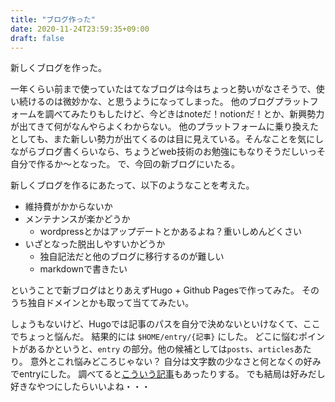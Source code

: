 ```yaml
---
title: "ブログ作った"
date: 2020-11-24T23:59:35+09:00
draft: false
---
```


新しくブログを作った。

一年くらい前まで使っていたはてなブログは今はちょっと勢いがなさそうで、使い続けるのは微妙かな、と思うようになってしまった。
他のブログプラットフォームを調べてみたりもしたけど、今どきはnoteだ！notionだ！とか、新興勢力が出てきて何がなんやらよくわからない。
他のプラットフォームに乗り換えたとしても、また新しい勢力が出てくるのは目に見えている。そんなことを気にしながらブログ書くらいなら、ちょうどweb技術のお勉強にもなりそうだしいっそ自分で作るか〜となった。
で、今回の新ブログにいたる。

新しくブログを作るにあたって、以下のようなことを考えた。
- 維持費がかからないか
- メンテナンスが楽かどうか
  - wordpressとかはアップデートとかあるよね？重いしめんどくさい
- いざとなった脱出しやすいかどうか
  - 独自記法だと他のブログに移行するのが難しい
  - markdownで書きたい

ということで新ブログはとりあえずHugo + Github Pagesで作ってみた。
そのうち独自ドメインとかも取って当ててみたい。


しょうもないけど、Hugoでは記事のパスを自分で決めないといけなくて、ここでちょっと悩んだ。
結果的には `$HOME/entry/{記事}` にした。
どこに悩むポイントがあるかというと、`entry` の部分。他の候補としては`posts`、`articles`あたり。
意外とこれ悩みどころじゃない？
自分は文字数の少なさと何となくの好みでentryにした。
調べてると[こういう記事](https://www.dailywritingtips.com/post-entry-or-article/)もあったりする。
でも結局は好みだし好きなやつにしたらいいよね・・・


